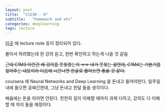 ```yaml
---
layout: post
title:  "CS230 - 0"
subtitle:   "homework and etc"
categories: deeplearning
tags: lecture
---
```


[이곳](http://cs230.stanford.edu/syllabus/) 에 lecture note 등이 정리되어 있다.

몰아서 하려했는데 한 강의 듣고, 한번 확인하고 하는게 나을 것 같음

~~근데 C1M3 이런건 왜 강의를 못찾겠는지 ㅠㅠ 내가 못찾는 걸텐데, C1M4는 기본기를 짚어주는 내용이라 다음에 시간나면 한글로 풀어쓰면 좋을 것 같다.~~

coursera 에 Neural Networks and Deep Learning 을 돈내고 들어야한다. 일주일 내에 들으면 공짜긴한데, 그냥 돈내고 한달 들을 생각이다.

배움에는 돈을 아끼면 안된다. 천천히 깊이 이해할 때까지 과제 다하고, 강의도 다 이해할 때 까지 들을 예정이다.
